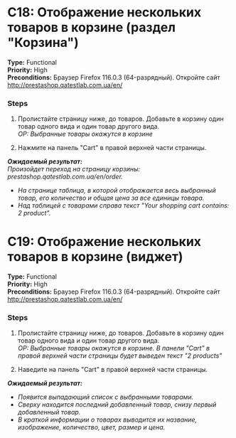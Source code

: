 # C18: Отображение нескольких товаров в корзине (раздел "Корзина")

**Type:** Functional  
**Priority:** High  
**Preconditions:** Браузер Firefox 116.0.3 (64-разрядный). Откройте сайт http://prestashop.qatestlab.com.ua/en/ 

### Steps
1. Пролистайте страницу ниже, до товаров. Добавьте в корзину один товар одного вида и один товар другого вида.  
*ОР: Выбранные товары окажутся в корзине*

2. Нажмите на панель "Cart" в правой верхней части страницы.  

***Ожидаемый результат:***  
*Произойдет переход на страницу корзины: prestashop.qatestlab.com.ua/en/order.*
- *На странице таблица, в которой отображается весь выбранный товар, его количество и общая цена за все единицы товара.*
- *Над таблицей с товарами справа текст "Your shopping cart contains: 2 product".*

# C19: Отображение нескольких товаров в корзине (виджет)

**Type:** Functional  
**Priority:** High  
**Preconditions:** Браузер Firefox 116.0.3 (64-разрядный). Откройте сайт http://prestashop.qatestlab.com.ua/en/ 

### Steps
1. Пролистайте страницу ниже, до товаров. Добавьте в корзину один товар одного вида и один товар другого вида.  
*ОР: Выбранные товары окажутся в корзине. В панели "Cart" в правой верхней части страницы будет выведен текст "2 products"*

2. Наведите на панель "Cart" в правой верхней части страницы.

***Ожидаемый результат:***
- *Появится выпадающий список с выбранными товарами.*
- *Сверху находится последний добавленный товар, снизу первый добавленный товар.*
- *В краткой информации о товарах выводится их название, изображение, количество, цвет, размер и цена.*

